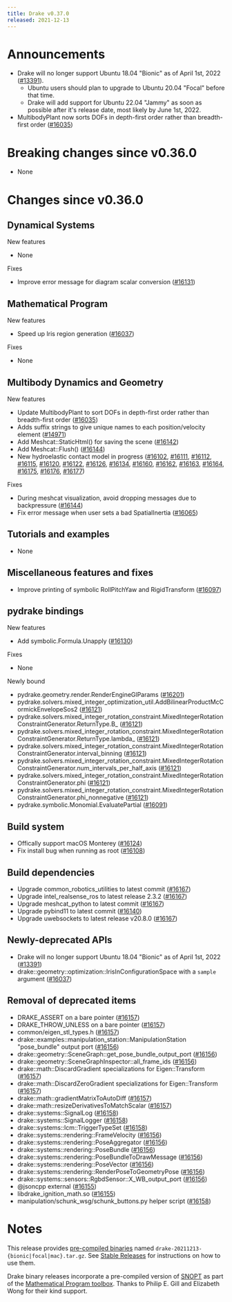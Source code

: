 ```yaml
---
title: Drake v0.37.0
released: 2021-12-13
---
```


# Announcements

* Drake will no longer support Ubuntu 18.04 "Bionic" as of April 1st, 2022
  ([#13391][_#13391]).
  * Ubuntu users should plan to upgrade to Ubuntu 20.04 "Focal" before that
    time.
  * Drake will add support for Ubuntu 22.04 "Jammy" as soon as possible
    after it's release date, most likely by June 1st, 2022.
* MultibodyPlant now sorts DOFs in depth-first order rather than breadth-first order ([#16035][_#16035])

# Breaking changes since v0.36.0

* None

# Changes since v0.36.0

## Dynamical Systems

<!-- <relnotes for systems go here> -->

New features

* None

Fixes

* Improve error message for diagram scalar conversion ([#16131][_#16131])

## Mathematical Program

<!-- <relnotes for solvers go here> -->

New features

* Speed up Iris region generation ([#16037][_#16037])

Fixes

* None

## Multibody Dynamics and Geometry

<!-- <relnotes for geometry,multibody go here> -->

New features

* Update MultibodyPlant to sort DOFs in depth-first order rather than breadth-first order ([#16035][_#16035])
* Adds suffix strings to give unique names to each position/velocity element ([#14971][_#14971])
* Add Meshcat::StaticHtml() for saving the scene ([#16142][_#16142])
* Add Meshcat::Flush() ([#16144][_#16144])
* New hydroelastic contact model in progress ([#16102][_#16102], [#16111][_#16111], [#16112][_#16112], [#16115][_#16115], [#16120][_#16120], [#16122][_#16122], [#16126][_#16126], [#16134][_#16134], [#16160][_#16160], [#16162][_#16162], [#16163][_#16163], [#16164][_#16164], [#16175][_#16175], [#16176][_#16176], [#16177][_#16177])

Fixes

* During meshcat visualization, avoid dropping messages due to backpressure ([#16144][_#16144])
* Fix error message when user sets a bad SpatialInertia ([#16065][_#16065])

## Tutorials and examples

<!-- <relnotes for examples,tutorials go here> -->

* None

## Miscellaneous features and fixes

<!-- <relnotes for common,math,lcm,lcmtypes,manipulation,perception go here> -->

* Improve printing of symbolic RollPitchYaw and RigidTransform ([#16097][_#16097])

## pydrake bindings

<!-- <relnotes for bindings go here> -->

New features

* Add symbolic.Formula.Unapply ([#16130][_#16130])

Fixes

* None

Newly bound

* pydrake.geometry.render.RenderEngineGlParams ([#16201][_#16201])
* pydrake.solvers.mixed_integer_optimization_util.AddBilinearProductMcCormickEnvelopeSos2 ([#16121][_#16121])
* pydrake.solvers.mixed_integer_rotation_constraint.MixedIntegerRotationConstraintGenerator.ReturnType.B_ ([#16121][_#16121])
* pydrake.solvers.mixed_integer_rotation_constraint.MixedIntegerRotationConstraintGenerator.ReturnType.lambda_ ([#16121][_#16121])
* pydrake.solvers.mixed_integer_rotation_constraint.MixedIntegerRotationConstraintGenerator.interval_binning ([#16121][_#16121])
* pydrake.solvers.mixed_integer_rotation_constraint.MixedIntegerRotationConstraintGenerator.num_intervals_per_half_axis ([#16121][_#16121])
* pydrake.solvers.mixed_integer_rotation_constraint.MixedIntegerRotationConstraintGenerator.phi ([#16121][_#16121])
* pydrake.solvers.mixed_integer_rotation_constraint.MixedIntegerRotationConstraintGenerator.phi_nonnegative ([#16121][_#16121])
* pydrake.symbolic.Monomial.EvaluatePartial  ([#16091][_#16091])

## Build system

<!-- <relnotes for cmake,doc,setup,third_party,tools go here> -->

* Offically support macOS Monterey ([#16124][_#16124])
* Fix install bug when running as root ([#16108][_#16108])

## Build dependencies

<!-- Manually relocate any "Upgrade foo_external to latest" lines to here, -->
<!-- and then sort them alphabetically. -->

* Upgrade common_robotics_utilities to latest commit ([#16167][_#16167])
* Upgrade intel_realsense_ros to latest release 2.3.2 ([#16167][_#16167])
* Upgrade meshcat_python to latest commit ([#16167][_#16167])
* Upgrade pybind11 to latest commit ([#16140][_#16140])
* Upgrade uwebsockets to latest release v20.8.0 ([#16167][_#16167])

## Newly-deprecated APIs

* Drake will no longer support Ubuntu 18.04 "Bionic" as of April 1st, 2022 ([#13391][_#13391])
* drake::geometry::optimization::IrisInConfigurationSpace with a `sample` argument ([#16037][_#16037])

## Removal of deprecated items

* DRAKE_ASSERT on a bare pointer ([#16157][_#16157])
* DRAKE_THROW_UNLESS on a bare pointer ([#16157][_#16157])
* common/eigen_stl_types.h ([#16157][_#16157])
* drake::examples::manipulation_station::ManipulationStation "pose_bundle" output port ([#16156][_#16156])
* drake::geometry::SceneGraph::get_pose_bundle_output_port ([#16156][_#16156])
* drake::geometry::SceneGraphInspector::all_frame_ids ([#16156][_#16156])
* drake::math::DiscardGradient specializations for Eigen::Transform ([#16157][_#16157])
* drake::math::DiscardZeroGradient specializations for Eigen::Transform ([#16157][_#16157])
* drake::math::gradientMatrixToAutoDiff ([#16157][_#16157])
* drake::math::resizeDerivativesToMatchScalar ([#16157][_#16157])
* drake::systems::SignalLog ([#16158][_#16158])
* drake::systems::SignalLogger ([#16158][_#16158])
* drake::systems::lcm::TriggerTypeSet ([#16158][_#16158])
* drake::systems::rendering::FrameVelocity ([#16156][_#16156])
* drake::systems::rendering::PoseAggregator ([#16156][_#16156])
* drake::systems::rendering::PoseBundle ([#16156][_#16156])
* drake::systems::rendering::PoseBundleToDrawMessage ([#16156][_#16156])
* drake::systems::rendering::PoseVector ([#16156][_#16156])
* drake::systems::rendering::RenderPoseToGeometryPose ([#16156][_#16156])
* drake::systems::sensors::RgbdSensor::X_WB_output_port ([#16156][_#16156])
* @jsoncpp external ([#16155][_#16155])
* libdrake_ignition_math.so ([#16155][_#16155])
* manipulation/schunk_wsg/schunk_buttons.py helper script ([#16158][_#16158])

# Notes

This release provides [pre-compiled binaries](https://github.com/RobotLocomotion/drake/releases/tag/v0.37.0) named
``drake-20211213-{bionic|focal|mac}.tar.gz``. See [Stable Releases](/from_binary.html#stable-releases) for instructions on how to use them.

Drake binary releases incorporate a pre-compiled version of [SNOPT](https://ccom.ucsd.edu/~optimizers/solvers/snopt/) as part of the
[Mathematical Program toolbox](https://drake.mit.edu/doxygen_cxx/group__solvers.html). Thanks to
Philip E. Gill and Elizabeth Wong for their kind support.

<!-- <begin issue links> -->
[_#13391]: https://github.com/RobotLocomotion/drake/pull/13391
[_#14971]: https://github.com/RobotLocomotion/drake/pull/14971
[_#16035]: https://github.com/RobotLocomotion/drake/pull/16035
[_#16037]: https://github.com/RobotLocomotion/drake/pull/16037
[_#16065]: https://github.com/RobotLocomotion/drake/pull/16065
[_#16091]: https://github.com/RobotLocomotion/drake/pull/16091
[_#16097]: https://github.com/RobotLocomotion/drake/pull/16097
[_#16102]: https://github.com/RobotLocomotion/drake/pull/16102
[_#16108]: https://github.com/RobotLocomotion/drake/pull/16108
[_#16111]: https://github.com/RobotLocomotion/drake/pull/16111
[_#16112]: https://github.com/RobotLocomotion/drake/pull/16112
[_#16115]: https://github.com/RobotLocomotion/drake/pull/16115
[_#16120]: https://github.com/RobotLocomotion/drake/pull/16120
[_#16121]: https://github.com/RobotLocomotion/drake/pull/16121
[_#16122]: https://github.com/RobotLocomotion/drake/pull/16122
[_#16124]: https://github.com/RobotLocomotion/drake/pull/16124
[_#16126]: https://github.com/RobotLocomotion/drake/pull/16126
[_#16130]: https://github.com/RobotLocomotion/drake/pull/16130
[_#16131]: https://github.com/RobotLocomotion/drake/pull/16131
[_#16134]: https://github.com/RobotLocomotion/drake/pull/16134
[_#16140]: https://github.com/RobotLocomotion/drake/pull/16140
[_#16142]: https://github.com/RobotLocomotion/drake/pull/16142
[_#16144]: https://github.com/RobotLocomotion/drake/pull/16144
[_#16155]: https://github.com/RobotLocomotion/drake/pull/16155
[_#16156]: https://github.com/RobotLocomotion/drake/pull/16156
[_#16157]: https://github.com/RobotLocomotion/drake/pull/16157
[_#16158]: https://github.com/RobotLocomotion/drake/pull/16158
[_#16160]: https://github.com/RobotLocomotion/drake/pull/16160
[_#16162]: https://github.com/RobotLocomotion/drake/pull/16162
[_#16163]: https://github.com/RobotLocomotion/drake/pull/16163
[_#16164]: https://github.com/RobotLocomotion/drake/pull/16164
[_#16167]: https://github.com/RobotLocomotion/drake/pull/16167
[_#16175]: https://github.com/RobotLocomotion/drake/pull/16175
[_#16176]: https://github.com/RobotLocomotion/drake/pull/16176
[_#16177]: https://github.com/RobotLocomotion/drake/pull/16177
[_#16201]: https://github.com/RobotLocomotion/drake/pull/16201
<!-- <end issue links> -->

<!--
  Current oldest_commit ab9b236d0dba0d87ddd25fc3c1ede143024a8c55 (exclusive).
  Current newest_commit 5357d9aad2a9e34c8a2d283de7a93a6595c5293a (inclusive).
-->
